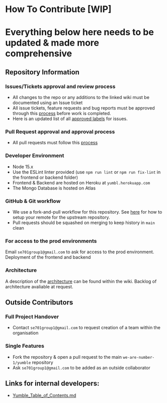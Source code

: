 # How To Contribute [WIP]

# Everything below here needs to be updated & made more comprehensive

## Repository Information

### Issues/Tickets approval and review process
* All changes to the repo or any additions to the linked wiki must be documented using an Issue ticket
* All issue tickets, feature requests and bug reports must be approved through this [process](https://github.com/we-are-number-1/yumble/wiki/Issue-Review-&-Approval-process) before work is completed.
* Here is an updated list of all [approved labels](https://github.com/we-are-number-1/yumble/wiki/Label-Definitions) for issues.

### Pull Request approval and approval process
* All pull requests must follow this [process](https://github.com/we-are-number-1/yumble/wiki/Pull-Request-Review-and-Approval-Process)

### Developer Environment
* Node 15.x
* Use the ESLint linter provided (use `npm run lint` or `npm run fix-lint` in the frontend or backend folder)
* Frontend & Backend are hosted on Heroku at `yumbl.herokuapp.com`
* The Mongo Database is hosted on Atlas

### GitHub & Git workflow
* We use a fork-and-pull workflow for this repository. See [here](https://www.neonscience.org/resources/learning-hub/tutorials/git-setup-remote) for how to setup your remote for the upstream repository.
* Pull requests should be squashed on merging to keep history in `main` clean

### For access to the prod environments
Email `se701group1@gmail.com` to ask for access to the prod environment.
Deployment of the frontend and backend

### Architecture
A description of the [architecture](https://github.com/we-are-number-1/yumble/wiki/Yumble-Architecture-&-Design) can be found within the wiki. Backlog of architecture avaliable at request. 

## Outside Contributors

### Full Project Handover

* Contact `se701group1@gmail.com` to request creation of a team within the organisation

### Single Features

* Fork the repository & open a pull request to the main `we-are-number-1/yumble` repository
* Ask `se701group1@gmail.com` to be added as an outside collaborator

## Links for internal developers:
* [Yumble_Table_of_Contents.md](https://github.com/we-are-number-1/yumble/wiki/Yumble-Table-of-Contents)